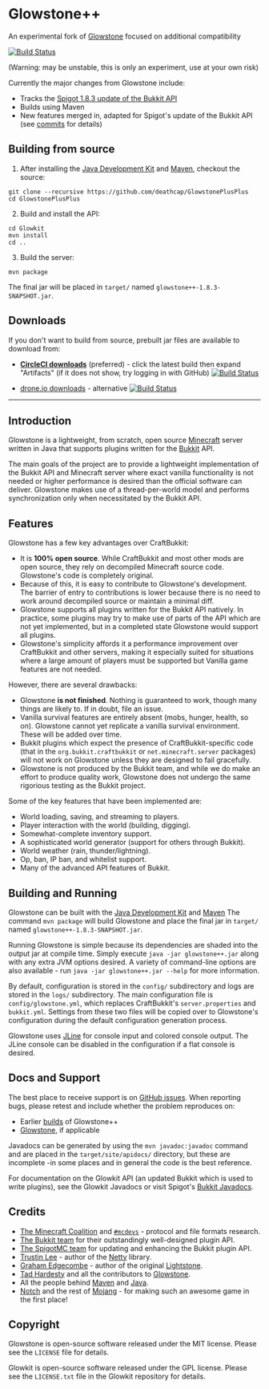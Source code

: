Glowstone++
===========

An experimental fork of [Glowstone](https://github.com/GlowstoneMC/Glowstone) focused on additional compatibility

[![Build Status](https://circleci.com/gh/deathcap/GlowstonePlusPlus/tree/master.png?style=shield)](https://circleci.com/gh/deathcap/GlowstonePlusPlus/tree/master)

(Warning: may be unstable, this is only an experiment, use at your own risk)


Currently the major changes from Glowstone include:

* Tracks the [Spigot 1.8.3 update of the Bukkit API](https://hub.spigotmc.org/javadocs/bukkit/)
* Builds using Maven
* New features merged in, adapted for Spigot's update of the Bukkit API (see [commits](https://github.com/deathcap/GlowstonePlusPlus/commits/master) for details)

Building from source
--------------------

1.  After installing the
[Java Development Kit](http://oracle.com/technetwork/java/javase/downloads) and
[Maven](https://maven.apache.org), checkout the source:

```
git clone --recursive https://github.com/deathcap/GlowstonePlusPlus
cd GlowstonePlusPlus
```

2. Build and install the API:

```
cd Glowkit
mvn install
cd ..
```

3. Build the server:

```
mvn package
```

The final jar will be placed in `target/` named `glowstone++-1.8.3-SNAPSHOT.jar`.

Downloads
---------

If you don't want to build from source, prebuilt jar files are available to download from:

* **[CircleCI downloads](https://circleci.com/gh/deathcap/GlowstonePlusPlus/tree/master)** (preferred) - click the latest build then expand "Artifacts" (if it does not show, try logging in with GitHub)
[![Build Status](https://circleci.com/gh/deathcap/GlowstonePlusPlus/tree/master.png?style=shield)](https://circleci.com/gh/deathcap/GlowstonePlusPlus/tree/master)

* [drone.io downloads](https://drone.io/github.com/deathcap/GlowstonePlusPlus/files) - alternative
[![Build Status](https://drone.io/github.com/deathcap/GlowstonePlusPlus/status.png)](https://drone.io/github.com/deathcap/GlowstonePlusPlus/files)



---

Introduction
------------
Glowstone is a lightweight, from scratch, open source
[Minecraft](http://minecraft.net) server written in Java that supports plugins
written for the [Bukkit](http://bukkit.org) API.

The main goals of the project are to provide a lightweight implementation
of the Bukkit API and Minecraft server where exact vanilla functionality is
not needed or higher performance is desired than the official software can
deliver. Glowstone makes use of a thread-per-world model and performs
synchronization only when necessitated by the Bukkit API.

Features
--------
Glowstone has a few key advantages over CraftBukkit:
 * It is **100% open source**. While CraftBukkit and most other mods are open
   source, they rely on decompiled Minecraft source code. Glowstone's code is
   completely original.
 * Because of this, it is easy to contribute to Glowstone's development. The
   barrier of entry to contributions is lower because there is no need to work
   around decompiled source or maintain a minimal diff.
 * Glowstone supports all plugins written for the Bukkit API natively. In
   practice, some plugins may try to make use of parts of the API which are not
   yet implemented, but in a completed state Glowstone would support all plugins.
 * Glowstone's simplicity affords it a performance improvement over CraftBukkit
   and other servers, making it especially suited for situations where a large
   amount of players must be supported but Vanilla game features are not needed.
 
However, there are several drawbacks:
 * Glowstone **is not finished**. Nothing is guaranteed to work, though many things
   are likely to. If in doubt, file an issue.
 * Vanilla survival features are entirely absent (mobs, hunger, health, so on).
   Glowstone cannot yet replicate a vanilla survival environment. These will be
   added over time.
 * Bukkit plugins which expect the presence of CraftBukkit-specific code
   (that in the `org.bukkit.craftbukkit` or `net.minecraft.server` packages)
   will not work on Glowstone unless they are designed to fail gracefully.
 * Glowstone is not produced by the Bukkit team, and while we do make an effort
   to produce quality work, Glowstone does not undergo the same rigorious testing
   as the Bukkit project.
   
Some of the key features that have been implemented are:
 * World loading, saving, and streaming to players.
 * Player interaction with the world (building, digging).
 * Somewhat-complete inventory support.
 * A sophisticated world generator (support for others through Bukkit).
 * World weather (rain, thunder/lightning).
 * Op, ban, IP ban, and whitelist support.
 * Many of the advanced API features of Bukkit.

Building and Running
--------------------
Glowstone can be built with the
[Java Development Kit](http://oracle.com/technetwork/java/javase/downloads) and
[Maven](https://maven.apache.org) The command `mvn package` will build Glowstone and
place the final jar in `target/` named `glowstone++-1.8.3-SNAPSHOT.jar`.

Running Glowstone is simple because its dependencies are shaded into the output
jar at compile time. Simply execute `java -jar glowstone++.jar` along with any
extra JVM options desired. A variety of command-line options are also available -
run `java -jar glowstone++.jar --help` for more information.

By default, configuration is stored in the `config/` subdirectory and logs
are stored in the `logs/` subdirectory. The main configuration file is
`config/glowstone.yml`, which replaces CraftBukkit's `server.properties` and
`bukkit.yml`. Settings from these two files will be copied over to Glowstone's
configuration during the default configuration generation process.

Glowstone uses [JLine](http://jline.sf.net) for console input and colored
console output. The JLine console can be disabled in the configuration if a
flat console is desired.

Docs and Support
-------------
The best place to receive support is on [GitHub issues](https://github.com/deathcap/GlowstonePlusPlus/issues).
When reporting bugs, please retest and include whether the problem reproduces on:

* Earlier [builds](https://circleci.com/gh/deathcap/GlowstonePlusPlus) of Glowstone++
* [Glowstone](https://github.com/GlowstoneMC/Glowstone), if applicable

Javadocs can be generated by using the `mvn javadoc:javadoc` command and are
placed in the `target/site/apidocs/` directory, but these are incomplete
-in some places and in general the code is the best reference.

For documentation on the Glowkit API (an updated Bukkit which is used to
write plugins), see the Glowkit Javadocs
or visit Spigot's [Bukkit Javadocs](https://hub.spigotmc.org/javadocs/bukkit/).

Credits
-------
 * [The Minecraft Coalition](http://wiki.vg/) and [`#mcdevs`](http://mcdevs.org/) -
   protocol and file formats research.
 * [The Bukkit team](http://bukkit.org) for their outstandingly well-designed
   plugin API.
 * [The SpigotMC team](https://github.com/SpigotMC) for updating and enhancing
   the Bukkit plugin API.
 * [Trustin Lee](http://gleamynode.net) - author of the
   [Netty](http://netty.io/) library.
 * [Graham Edgecombe](https://github.com/grahamedgecombe/) - author of the
   original [Lightstone](https://github.com/grahamedgecombe/lightstone).
 * [Tad Hardesty](https://github.com/SpaceManiac) and all the contributors to
   [Glowstone](https://github.com/GlowstoneMC/Glowstone).
 * All the people behind [Maven](https://maven.apache.org) and
   [Java](http://java.oracle.com).
 * [Notch](http://mojang.com/notch) and the rest of
   [Mojang](http://mojang.com) - for making such an awesome game in the first
   place!

Copyright
---------
Glowstone is open-source software released under the MIT license. Please see
the `LICENSE` file for details.

Glowkit is open-source software released under the GPL license. Please see
the `LICENSE.txt` file in the Glowkit repository for details.

